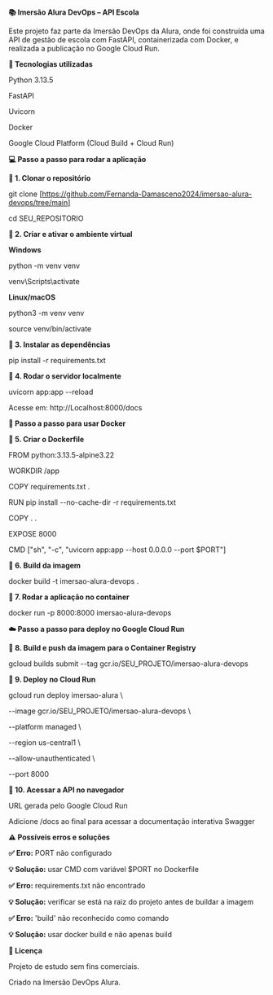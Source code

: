 **📚 Imersão Alura DevOps – API Escola**

Este projeto faz parte da Imersão DevOps da Alura, onde foi construída uma API de gestão de escola com FastAPI, containerizada com Docker, e realizada a publicação no Google Cloud Run.

**🚀 Tecnologias utilizadas**

Python 3.13.5

FastAPI

Uvicorn

Docker

Google Cloud Platform (Cloud Build + Cloud Run)


**💻 Passo a passo para rodar a aplicação**


**🔹 1. Clonar o repositório**

git clone [https://github.com/Fernanda-Damasceno2024/imersao-alura-devops/tree/main]

cd SEU_REPOSITORIO

**🔹 2. Criar e ativar o ambiente virtual**

**Windows**

python -m venv venv

venv\Scripts\activate

**Linux/macOS**

python3 -m venv venv

source venv/bin/activate

**🔹 3. Instalar as dependências**

pip install -r requirements.txt

**🔹 4. Rodar o servidor localmente**

uvicorn app:app --reload

Acesse em: http://Localhost:8000/docs


**🐳 Passo a passo para usar Docker**

**🔹 5. Criar o Dockerfile**

FROM python:3.13.5-alpine3.22

WORKDIR /app

COPY requirements.txt .

RUN pip install --no-cache-dir -r requirements.txt

COPY . .

EXPOSE 8000

CMD ["sh", "-c", "uvicorn app:app --host 0.0.0.0 --port $PORT"]


**🔹 6. Build da imagem**

docker build -t imersao-alura-devops .

**🔹 7. Rodar a aplicação no container**

docker run -p 8000:8000 imersao-alura-devops


**☁️ Passo a passo para deploy no Google Cloud Run**


**🔹 8. Build e push da imagem para o Container Registry**

gcloud builds submit --tag gcr.io/SEU_PROJETO/imersao-alura-devops

**🔹 9. Deploy no Cloud Run**

gcloud run deploy imersao-alura \

  --image gcr.io/SEU_PROJETO/imersao-alura-devops \
  
  --platform managed \
  
  --region us-central1 \
  
  --allow-unauthenticated \
  
  --port 8000
  
**🔹 10. Acessar a API no navegador**

URL gerada pelo Google Cloud Run

Adicione /docs ao final para acessar a documentação interativa Swagger

**⚠️ Possíveis erros e soluções**

**✅ Erro:** PORT não configurado

**💡 Solução:** usar CMD com variável $PORT no Dockerfile

**✅ Erro:** requirements.txt não encontrado

**💡 Solução:** verificar se está na raiz do projeto antes de buildar a imagem

**✅ Erro:** 'build' não reconhecido como comando

**💡 Solução:** usar docker build e não apenas build


**📎 Licença**

Projeto de estudo sem fins comerciais.

Criado na Imersão DevOps Alura.
